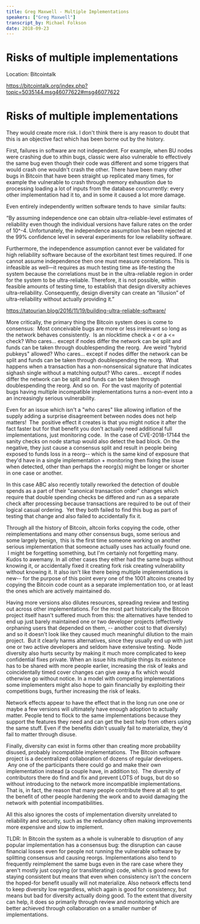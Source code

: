 ```yaml
---
title: Greg Maxwell - Multiple Implementations 
speakers: ["Greg Maxwell"]
transcript_by: Michael Folkson
date: 2018-09-23
---
```


# Risks of multiple implementations

Location: Bitcointalk

https://bitcointalk.org/index.php?topic=5035144.msg46077622#msg46077622

# Risks of multiple implementations

They would create more risk. I don't think there is any reason to doubt that this is an objective fact which has been borne out by the history.

First, failures in software are not independent. For example, when BU nodes were crashing due to xthin bugs, classic were also vulnerable to effectively the same bug even though their code was different and some triggers that would crash one wouldn't crash the other. There have been many other bugs in Bitcoin that have been straight up replicated many times, for example the vulnerable to crash through memory exhaustion due to processing loading a lot of inputs from the database concurrently: every other implementation had it to, and in some it caused a lot more damage.

Even entirely independently written software tends to have  similar faults:

“By assuming independence one can obtain ultra-reliable-level estimates of reliability even though the individual versions have failure rates on the order of 10^-4. Unfortunately, the independence assumption has been rejected at the 99% confidence level in several experiments for low reliability software.

Furthermore, the independence assumption cannot ever be validated for high reliability software because of the exorbitant test times required. If one cannot assume independence then one must measure correlations. This is infeasible as well—it requires as much testing time as life-testing the system because the correlations must be in the ultra-reliable region in order for the system to be ultra-reliable. Therefore, it is not possible, within feasible amounts of testing time, to establish that design diversity achieves ultra-reliability. Consequently, design diversity can create an “illusion” of ultra-reliability without actually providing it.”

https://tatourian.blog/2016/11/19/building-ultra-reliable-software/

More critically, the primary thing the Bitcoin system does is come to consensus:  Most conceivable bugs are more or less irrelevant so long as the network behaves consistently.  Is an nlocktime check a < or a <= check? Who cares... except if nodes differ the network can be split and funds can be taken through doublespending the reorg.  Are weird "hybrid pubkeys" allowed? Who cares... except if nodes differ the network can be split and funds can be taken through doublespending the reorg.  What happens when a transaction has a non-nonsensical signature that indicates sighash single without a matching output? Who cares... except if nodes differ the network can be split and funds can be taken through doublespending the reorg. And so on.  For the vast majority of potential bugs having multiple incompatible implementations turns a non-event into a an increasingly serious vulnerability.

Even for an issue which isn't a "who cares" like allowing inflation of the supply adding a surprise disagreement between nodes does not help matters!  The  positive effect it creates is that you might notice it after the fact faster but for that benefit you don't actually need additional full implementations, just monitoring code.  In the case of CVE-2018-17144 the sanity checks on node startup would also detect the bad block. On the negative, they just cause a consensus split and result in people being exposed to funds loss in a reorg-- which is the same kind of exposure that they'd have in a single implementation + monitoring then fixing the issue when detected, other than perhaps the reorg(s) might be longer or shorter in one case or another.

In this case ABC also recently totally reworked the detection of double spends as a part of their "canonical transaction order" changes which require that double spending checks be differed and run as a separate check after processing because transactions are required to be out of their logical casual ordering.  Yet they both failed to find this bug as part of testing that change and also failed to accidentally fix it.

Through all the history of Bitcoin, altcoin forks copying the code, other reimplementations and many other consensus bugs, some serious and some largely benign,  this is the first time someone working on another serious implementation that someone actually uses has actually found one.  I might be forgetting something, but I'm certainly not forgetting many. Kudos to awemany. In all other cases they either had the same bugs without knowing it, or accidentally fixed it creating fork risk creating vulnerability without knowing it. It also isn't like there being multiple implementations is new-- for the purpose of this point every one of the 1001 altcoins created by copying the Bitcoin code count as a separate implementation too, or at least the ones which are actively maintained do.

Having more versions also dilutes resources, spreading review and testing out across other implementations. For the most part historically the Bitcoin project itself hasn't suffered much from this: the alternatives have tended to end up just barely maintained one or two developer projects (effectively orphaning users that depended on them, -- another cost to that diversity) and so it doesn't look like they caused much meaningful dilution to the main project.  But it clearly harms alternatives, since they usually end up with just one or two active developers and seldom have extensive testing.  Node diversity also hurts security by making it much more complicated to keep confidential fixes private. When an issue hits multiple things its existence has to be shared with more people earlier, increasing the risk of leaks and coincidentally timed cover changes can give away a fix which would otherwise go without notice. In a model with competing implementations some implementers might also hope to gain financially by exploiting their competitions bugs, further increasing the risk of leaks.

Network effects appear to have the effect that in the long run one one or maybe a few versions will ultimately have enough adoption to actually matter. People tend to flock to the same implementations because they support the features they need and can get the best help from others using the same stuff. Even if the benefits didn't usually fail to materialize, they'd fail to matter through disuse.

Finally, diversity can exist in forms other than creating more probability disused, probably incompatible implementations.  The Bitcoin software project is a decentralized collaboration of dozens of regular developers.  Any one of the participants there could go and make their own implementation instead (a couple have, in addition to).  The diversity of contributors there do find and fix and prevent LOTS of bugs, but do so without introducing to the network more incompatible implementations.   That is, in fact, the reason that many people contribute there at all: to get the benefit of other people hardening the work and to avoid damaging the network with potential incompatibilities.

All this also ignores the costs of implementation diversity unrelated to reliability and security, such as the redundancy often making improvements more expensive and slow to implement.

TLDR: In Bitcoin the system as a whole is vulnerable to disruption of any popular implementation has a consensus bug: the disruption can cause financial losses even for people not running the vulnerable software by splitting consensus and causing reorgs. Implementations also tend to frequently reimplement the same bugs even in the rare case where they aren't mostly just copying (or transliterating) code, which is good news for staying consistent but means that even when consistency isn't the concern the hoped-for benefit usually will not materialize. Also network effects tend to keep diversity low regardless, which again is good for consistency, but means but bad for diversity actually doing good. To the extent that diversity can help, it does so primarily through review and monitoring which are better achieved through collaboration on a smaller number of implementations.
